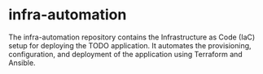 # infra-automation
The infra-automation repository contains the Infrastructure as Code (IaC) setup for deploying the TODO application. It automates the provisioning, configuration, and deployment of the application using Terraform and Ansible.
